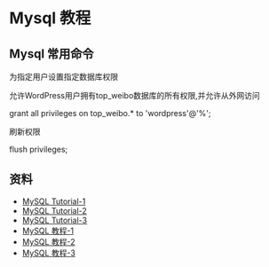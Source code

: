 # Mysql 教程


## Mysql 常用命令

为指定用户设置指定数据库权限

允许WordPress用户拥有top_weibo数据库的所有权限,并允许从外网访问

grant all privileges on top_weibo.* to 'wordpress'@'%'; 

刷新权限

flush privileges;



## 资料

- [MySQL Tutorial-1](http://www.tutorialspoint.com/mysql/)
- [MySQL Tutorial-2](http://www.mysqltutorial.org/)
- [MySQL Tutorial-3](http://zetcode.com/databases/mysqltutorial/)
- [MySQL 教程-1](http://www.runoob.com/mysql/mysql-connection.html)
- [MySQL 教程-2](http://www.w3school.com.cn/sql/)
- [MySQL 教程-3](https://wizardforcel.gitbooks.io/w3school-sql/content/part7.html)
